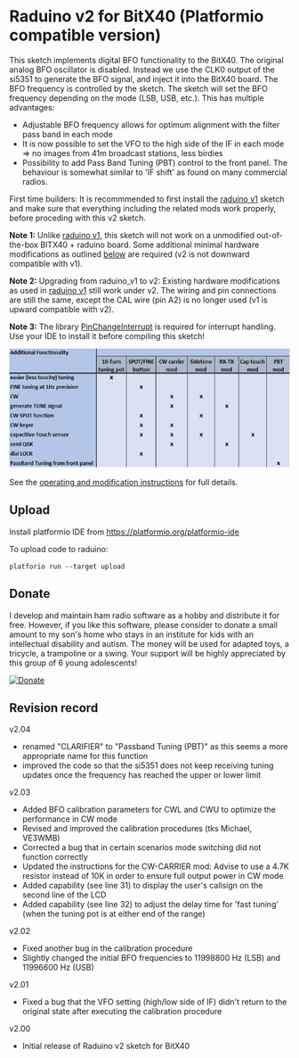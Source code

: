 # Raduino v2 for BitX40 (Platformio compatible version)

This sketch implements digital BFO functionality to the BitX40. The original analog BFO oscillator is disabled. Instead we use the CLK0 output of the si5351 to generate the BFO signal, and inject it into the BitX40 board.
The BFO frequency is controlled by the sketch. The sketch will set the BFO frequency depending on the mode (LSB, USB, etc.). This has multiple advantages:
- Adjustable BFO frequency allows for optimum alignment with the filter pass band in each mode
- It is now possible to set the VFO to the high side of the IF in each mode => no images from 41m broadcast stations, less birdies
- Possibility to add Pass Band Tuning (PBT) control to the front panel. The behaviour is somewhat similar to 'IF shift' as found on many commercial radios.

First time builders: It is recommmended to first install the [raduino v1](https://github.com/amunters/bitx40) sketch and make sure that everything including the related mods work properly, before proceding with this v2 sketch.

**Note 1:** Unlike [raduino v1](https://github.com/amunters/bitx40), this sketch will not work on a unmodified out-of-the-box BITX40 + raduino board. Some additional minimal hardware modifications as outlined [below](doc/operating-instructions.md) are required (v2 is not downward compatible with v1).

**Note 2:** Upgrading from raduino_v1 to v2: Existing hardware modifications as used in [raduino v1](https://github.com/amunters/bitx40) still work under v2. The wiring and pin connections are still the same, except the CAL wire (pin A2) is no longer used (v1 is upward compatible with v2).

**Note 3:** The library [PinChangeInterrupt](https://playground.arduino.cc/Main/PinChangeInterrupt) is required for interrupt handling. Use your IDE to install it before compiling this sketch!

![Hardware mod overview](doc/hardware%20modification%20overview%20v2.PNG) 

See the [operating and modification instructions](doc/operating-instructions.md) for full details.

## Upload
Install platformio IDE from https://platformio.org/platformio-ide

To upload code to raduino:
```
platforio run --target upload
```
## Donate

I develop and maintain ham radio software as a hobby and distribute it for free. However, if you like this software, please consider to donate a small amount to my son's home who stays in an institute for kids with an intellectual disability and autism. The money will be used for adapted toys, a tricycle, a trampoline or a swing. Your support will be highly appreciated by this group of 6 young adolescents!

 [![Donate](https://www.paypalobjects.com/en_US/GB/i/btn/btn_donateCC_LG.gif)](https://www.paypal.com/cgi-bin/webscr?cmd=_s-xclick&hosted_button_id=PTAMBM6QT8LP8)

## Revision record

v2.04
- renamed "CLARIFIER" to "Passband Tuning (PBT)" as this seems a more appropriate name for this function
- improved the code so that the si5351 does not keep receiving tuning updates once the frequency has reached the upper or lower limit

v2.03
- Added BFO calibration parameters for CWL and CWU to optimize the performance in CW mode
- Revised and improved the calibration procedures (tks Michael, VE3WMB)
- Corrected a bug that in certain scenarios mode switching did not function correctly
- Updated the instructions for the CW-CARRIER mod: Advise to use a 4.7K resistor instead of 10K in order to ensure full output power in CW mode
- Added capability (see line 31) to display the user's callsign on the second line of the LCD
- Added capability (see line 32) to adjust the delay time for 'fast tuning' (when the tuning pot is at either end of the range)

v2.02
- Fixed another bug in the calibration procedure
- Slightly changed the initial BFO frequencies to 11998800 Hz (LSB) and 11996600 Hz (USB)

v2.01
- Fixed a bug that the VFO setting (high/low side of IF) didn't return to the original state after executing the calibration procedure

v2.00
- Initial release of Raduino v2 sketch for BitX40


